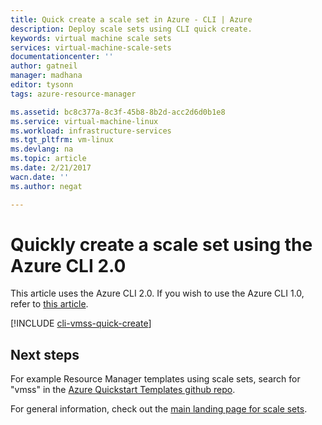 ```yaml
---
title: Quick create a scale set in Azure - CLI | Azure
description: Deploy scale sets using CLI quick create.
keywords: virtual machine scale sets
services: virtual-machine-scale-sets
documentationcenter: ''
author: gatneil
manager: madhana
editor: tysonn
tags: azure-resource-manager

ms.assetid: bc8c377a-8c3f-45b8-8b2d-acc2d6d0b1e8
ms.service: virtual-machine-linux
ms.workload: infrastructure-services
ms.tgt_pltfrm: vm-linux
ms.devlang: na
ms.topic: article
ms.date: 2/21/2017
wacn.date: ''
ms.author: negat

---
```

# Quickly create a scale set using the Azure CLI 2.0

This article uses the Azure CLI 2.0. If you wish to use the Azure CLI 1.0, refer to [this article](virtual-machine-scale-sets-cli-quick-create-cli-nodejs.md).

[!INCLUDE [cli-vmss-quick-create](../../includes/virtual-machines-linux-cli-vmss-quick-create-include.md)]

## Next steps
For example Resource Manager templates using scale sets, search for "vmss" in the [Azure Quickstart Templates github repo](https://github.com/Azure/azure-quickstart-templates).

For general information, check out the [main landing page for scale sets](https://www.azure.cn/home/features/virtual-machine-scale-sets/).